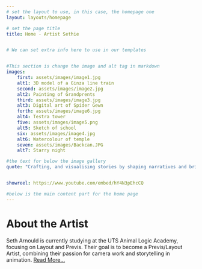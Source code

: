 ```yaml
---
# set the layout to use, in this case, the homepage one
layout: layouts/homepage

# set the page title
title: Home - Artist Sethie


# We can set extra info here to use in our templates 


#This section is change the image and alt tag in markdown
images:
    first: assets/images/image1.jpg
    alt1: 3D model of a Ginza line train
    second: assets/images/image2.jpg
    alt2: Painting of Grandprents 
    third: assets/images/image3.jpg
    alt3: Digital art of Spider Gewn
    forth: assets/images/image6.jpg
    alt4: Testra tower
    five: assets/images/image5.png
    alt5: Sketch of school
    six: assets/images/image4.jpg
    alt6: Watercolour of temple
    seven: assets/images/Backcan.JPG
    alt7: Starry night

#the text for below the image gallery 
quote: "Crafting, and visualising stories by shaping narratives and bringing ideas through cameras and visualise the story through previs and camera"


showreel: https://www.youtube.com/embed/hY4N3pEhcCQ

#below is the main content part for the home page
---
```


# About the Artist
Seth Arnould is currently studying at the UTS Animal Logic Academy, focusing on Layout and Previs. Their goal is to become a Previs/Layout Artist, combining their passion for camera work and storytelling in animation. [Read More...](/aboutme)